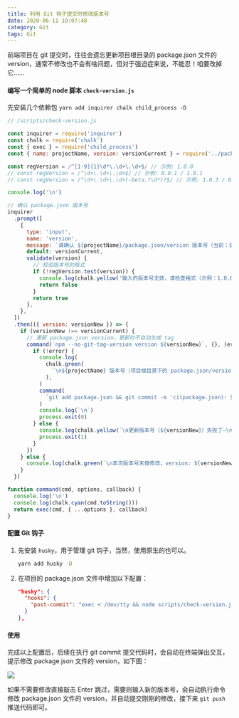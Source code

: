 ```yaml
---
title: 利用 Git 钩子提交时修改版本号
date: 2020-06-11 10:07:48
category: Git
tags: Git
---
```


前端项目在 git 提交时，往往会遗忘更新项目根目录的 package.json 文件的 version，通常不修改也不会有啥问题，但对于强迫症来说，不能忍！咱要改掉它......

#### 编写一个简单的 node 脚本 `check-version.js`

先安装几个依赖包 `yarn add inquirer chalk child_process -D`

```js
// /scripts/check-version.js

const inquirer = require('inquirer')
const chalk = require('chalk')
const { exec } = require('child_process')
const { name: projectName, version: versionCurrent } = require('../package')

const regVersion = /^[1-9]{1}\d*\.\d+\.\d+$/ // 示例: 1.0.0
// const regVersion = /^\d+\.\d+\.\d+$/ // 示例: 0.0.1 / 1.0.1
// const regVersion = /^\d+\.\d+\.\d+(-beta.?\d*)?$/ // 示例: 1.0.3 / 0.0.1-beta / 1.0.0-beta.3

console.log('\n')

// 确认 package.json 版本号
inquirer
  .prompt([
    {
      type: 'input',
      name: 'version',
      message: `请确认 ${projectName}/package.json/version 版本号（当前：${versionCurrent}）：\n`,
      default: versionCurrent,
      validate(version) {
        // 校验版本号的格式
        if (!regVersion.test(version)) {
          console.log(chalk.yellow('输入的版本号无效，请检查格式（示例：1.0.0、2.3.2）'))
          return false
        }
        return true
      },
    },
  ])
  .then(({ version: versionNew }) => {
    if (versionNew !== versionCurrent) {
      // 更新 package.json version，更新时不自动生成 tag
      command(`npm --no-git-tag-version version ${versionNew}`, {}, (error, stdout, stderr) => {
        if (!error) {
          console.log(
            chalk.green(
              `\n${projectName} 版本号（项目根目录下的 package.json/version）更新成功，version: ${versionNew} ！`,
            ),
          )
          command(
            `git add package.json && git commit -m 'ci(package.json): 更新项目版本号为：${versionNew}'`,
          )
          console.log(`\n`)
          process.exit(0)
        } else {
          console.log(chalk.yellow(`\n更新版本号（${versionNew}）失败了~\n`))
          process.exit(1)
        }
      })
    } else {
      console.log(chalk.green(`\n本次版本号未做修改，version: ${versionNew} ！\n`))
    }
  })

function command(cmd, options, callback) {
  console.log('\n')
  console.log(chalk.cyan(cmd.toString()))
  return exec(cmd, { ...options }, callback)
}
```
    
#### 配置 Git 钩子

1. 先安装 `husky`，用于管理 git 钩子，当然，使用原生的也可以。

    ```bash
    yarn add husky -D
    ```

2. 在项目的 package.json 文件中增加以下配置：

    ```json
    "husky": {
      "hooks": {
        "post-commit": "exec < /dev/tty && node scripts/check-version.js"
      }
    },
    ```

#### 使用

完成以上配置后，后续在执行 git commit 提交代码时，会自动在终端弹出交互，提示修改 package.json 文件的 version，如下图：

![](https://user-gold-cdn.xitu.io/2020/6/10/1729d6b37f7e5254?w=1326&h=348&f=png&s=55796)

如果不需要修改直接敲击 Enter 跳过，需要则输入新的版本号，会自动执行命令修改 package.json 文件的 version，并自动提交刚刚的修改，接下来 `git push` 推送代码即可。